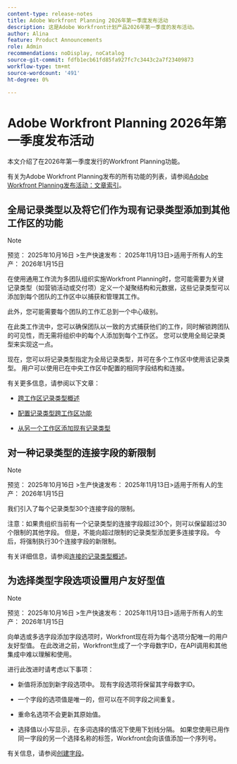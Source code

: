 ```yaml
---
content-type: release-notes
title: Adobe Workfront Planning 2026年第一季度发布活动
description: 这是Adobe Workfront计划产品2026年第一季度的发布活动。
author: Alina
feature: Product Announcements
role: Admin
recommendations: noDisplay, noCatalog
source-git-commit: fdfb1ecb61fd85fa927fc7c3443c2a7f23409873
workflow-type: tm+mt
source-wordcount: '491'
ht-degree: 0%

---
```


# Adobe Workfront Planning 2026年第一季度发布活动

本文介绍了在2026年第一季度发行的Workfront Planning功能。

<!--keep the sentence below for all future quarterly release pages-->

有关为Adobe Workfront Planning发布的所有功能的列表，请参阅[Adobe Workfront Planning发布活动：文章索引](/help/quicksilver/product-announcements/product-releases/planning-release-activity/planning-release-activity-article-index.md)。


## 全局记录类型以及将它们作为现有记录类型添加到其他工作区的功能

>[!NOTE]
>
>预览： 2025年10月16日
>&#x200B;>生产快速发布： 2025年11月13日
>&#x200B;>适用于所有人的生产： 2026年1月15日

在使用通用工作流为多团队组织实施Workfront Planning时，您可能需要为关键记录类型（如营销活动或交付项）定义一个凝聚结构和元数据，这些记录类型可以添加到每个团队的工作区中以捕获和管理其工作。

此外，您可能需要每个团队的工作汇总到一个中心级别。

在此类工作流中，您可以确保团队以一致的方式捕获他们的工作，同时解锁跨团队的可见性，而无需将组织中的每个人添加到每个工作区。 您可以使用全局记录类型来实现这一点。

现在，您可以将记录类型指定为全局记录类型，并可在多个工作区中使用该记录类型。 用户可以使用已在中央工作区中配置的相同字段结构和连接。

有关更多信息，请参阅以下文章：

* [跨工作区记录类型概述](/help/quicksilver/planning/architecture/cross-workspace-record-types-overview.md)

* [配置记录类型跨工作区功能](/help/quicksilver/planning/architecture/configure-record-type-cross-workspace-capabilities.md)

* [从另一个工作区添加现有记录类型](/help/quicksilver/planning/architecture/add-existing-record-types-from-another-workspace.md)

## 对一种记录类型的连接字段的新限制

>[!NOTE]
>
>预览： 2025年10月16日
>&#x200B;>生产快速发布： 2025年11月13日
>&#x200B;>适用于所有人的生产： 2026年1月15日

我们引入了每个记录类型30个连接字段的限制。

注意：如果贵组织当前有一个记录类型的连接字段超过30个，则可以保留超过30个限制的其他字段。 但是，不能向超过限制的记录类型添加更多连接字段。 今后，将强制执行30个连接字段的新限制。

有关详细信息，请参阅[连接的记录类型概述](/help/quicksilver/planning/architecture/connect-record-types-overview.md)。

## 为选择类型字段选项设置用户友好型值

>[!NOTE]
>
>预览： 2025年10月16日
>&#x200B;>生产快速发布： 2025年11月13日
>&#x200B;>适用于所有人的生产： 2026年1月15日

向单选或多选字段添加字段选项时，Workfront现在将为每个选项分配唯一的用户友好型值。 在此改进之前，Workfront生成了一个字母数字ID，在API调用和其他集成中难以理解和使用。

进行此改进时请考虑以下事项：

* 新值将添加到新字段选项中。 现有字段选项将保留其字母数字ID。

* 一个字段的选项值是唯一的，但可以在不同字段之间重复。

* 重命名选项不会更新其原始值。

* 选择值以小写显示，在多词选择的情况下使用下划线分隔。 如果您使用已用作同一字段的另一个选择名称的标签，Workfront会向该值添加一个序列号。

有关信息，请参阅[创建字段](/help/quicksilver/planning/fields/create-fields.md)。